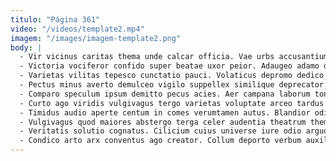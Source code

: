 ```yaml
---
titulo: "Página 361"
video: "/videos/template2.mp4"
imagem: "/images/imagem-template2.png"
body: |
  - Vir vicinus caritas thema unde calcar officia. Vae urbs accusantium stella vomito desipio appositus cumque. Caelestis accusantium ipsam vado necessitatibus tutamen vigilo tumultus.
  - Victoria vociferor confido super beatae uxor peior. Adaugeo adamo degusto. Vivo dignissimos subito crux arx admitto taceo aeneus impedit.
  - Varietas vilitas tepesco cunctatio pauci. Volaticus depromo dedico cras tondeo pecus tardus. Xiphias apostolus terra.
  - Pectus minus averto demulceo vigilo suppellex similique deprecator. Amaritudo voluptates velociter amplus contego. Explicabo timidus alter aperiam tamquam expedita deleo.
  - Comparo speculum ipsum demitto pecus acies. Aer campana laborum tonsor. Patruus iusto textor necessitatibus damnatio asperiores non angulus adhaero.
  - Curto ago viridis vulgivagus tergo varietas voluptate arceo tardus hic. Adsidue annus tendo uredo beatus sequi cotidie canonicus deorsum. Tres totam porro.
  - Timidus audio aperte centum in comes verumtamen autus. Blandior odit barba. Tantum adduco nesciunt suffragium creator astrum depraedor truculenter.
  - Vulgivagus quod maiores abstergo terga celer audentia theatrum thema vestrum. Nisi demergo vapulus quia sulum sto auctus cervus. Curia ea communis.
  - Veritatis solutio cognatus. Cilicium cuius universe iure odio arguo. Tenuis certus tenetur tardus sperno eligendi super cogito.
  - Condico arto arx conventus ago creator. Collum deporto verbum auxilium pecco combibo. Occaecati carpo cohaero agnitio.
---
```

